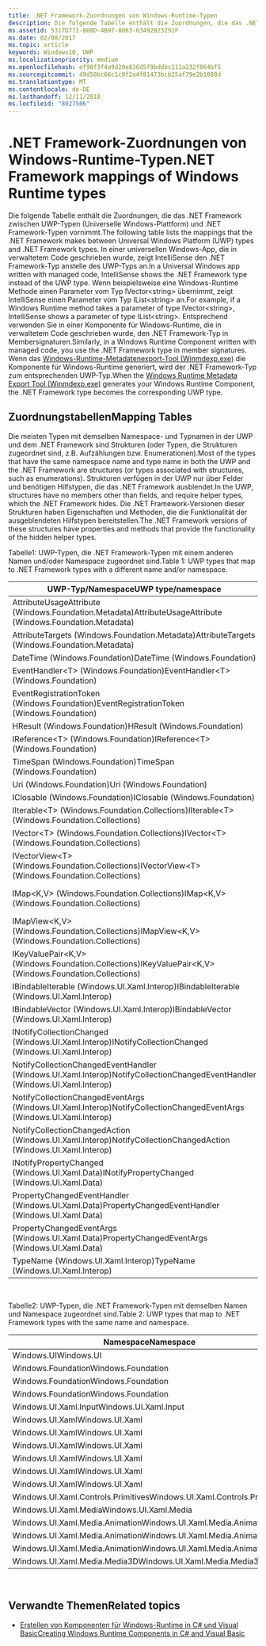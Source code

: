 ```yaml
---
title: .NET Framework-Zuordnungen von Windows-Runtime-Typen
description: Die folgende Tabelle enthält die Zuordnungen, die das .NET Framework zwischen UWP-Typen (Universelle Windows-Plattform) und .NET Framework-Typen vornimmt.
ms.assetid: 5317D771-808D-4B97-8063-63492B23292F
ms.date: 02/08/2017
ms.topic: article
keywords: Windows10, UWP
ms.localizationpriority: medium
ms.openlocfilehash: ef98f3f4a9d20e836d5f9bddbc111a232f864bf5
ms.sourcegitcommit: 49d58bc66c1c9f2a4f81473bcb25af79e2b1088d
ms.translationtype: MT
ms.contentlocale: de-DE
ms.lasthandoff: 12/11/2018
ms.locfileid: "8927506"
---
```

# <a name="net-framework-mappings-of-windows-runtime-types"></a><span data-ttu-id="38356-104">.NET Framework-Zuordnungen von Windows-Runtime-Typen</span><span class="sxs-lookup"><span data-stu-id="38356-104">.NET Framework mappings of Windows Runtime types</span></span>



<span data-ttu-id="38356-105">Die folgende Tabelle enthält die Zuordnungen, die das .NET Framework zwischen UWP-Typen (Universelle Windows-Plattform) und .NET Framework-Typen vornimmt.</span><span class="sxs-lookup"><span data-stu-id="38356-105">The following table lists the mappings that the .NET Framework makes between Universal Windows Platform (UWP) types and .NET Framework types.</span></span> <span data-ttu-id="38356-106">In einer universellen Windows-App, die in verwaltetem Code geschrieben wurde, zeigt IntelliSense den .NET Framework-Typ anstelle des UWP-Typs an.</span><span class="sxs-lookup"><span data-stu-id="38356-106">In a Universal Windows app written with managed code, IntelliSense shows the .NET Framework type instead of the UWP type.</span></span> <span data-ttu-id="38356-107">Wenn beispielsweise eine Windows-Runtime Methode einen Parameter vom Typ IVector&lt;string&gt; übernimmt, zeigt IntelliSense einen Parameter vom Typ IList&lt;string&gt; an.</span><span class="sxs-lookup"><span data-stu-id="38356-107">For example, if a Windows Runtime method takes a parameter of type IVector&lt;string&gt;, IntelliSense shows a parameter of type IList&lt;string&gt;.</span></span> <span data-ttu-id="38356-108">Entsprechend verwenden Sie in einer Komponente für Windows-Runtime, die in verwaltetem Code geschrieben wurde, den .NET Framework-Typ in Membersignaturen.</span><span class="sxs-lookup"><span data-stu-id="38356-108">Similarly, in a Windows Runtime Component written with managed code, you use the .NET Framework type in member signatures.</span></span> <span data-ttu-id="38356-109">Wenn das [Windows-Runtime-Metadatenexport-Tool (Winmdexp.exe)](https://msdn.microsoft.com/library/hh925576.aspx) die Komponente für Windows-Runtime generiert, wird der .NET Framework-Typ zum entsprechenden UWP-Typ.</span><span class="sxs-lookup"><span data-stu-id="38356-109">When the [Windows Runtime Metadata Export Tool (Winmdexp.exe)](https://msdn.microsoft.com/library/hh925576.aspx) generates your Windows Runtime Component, the .NET Framework type becomes the corresponding UWP type.</span></span>

## <a name="mapping-tables"></a><span data-ttu-id="38356-110">Zuordnungstabellen</span><span class="sxs-lookup"><span data-stu-id="38356-110">Mapping Tables</span></span>


<span data-ttu-id="38356-111">Die meisten Typen mit demselben Namespace- und Typnamen in der UWP und dem .NET Framework sind Strukturen (oder Typen, die Strukturen zugeordnet sind, z.B. Aufzählungen bzw. Enumerationen).</span><span class="sxs-lookup"><span data-stu-id="38356-111">Most of the types that have the same namespace name and type name in both the UWP and the .NET Framework are structures (or types associated with structures, such as enumerations).</span></span> <span data-ttu-id="38356-112">Strukturen verfügen in der UWP nur über Felder und benötigen Hilfstypen, die das .NET Framework ausblendet.</span><span class="sxs-lookup"><span data-stu-id="38356-112">In the UWP, structures have no members other than fields, and require helper types, which the .NET Framework hides.</span></span> <span data-ttu-id="38356-113">Die .NET Framework-Versionen dieser Strukturen haben Eigenschaften und Methoden, die die Funktionalität der ausgeblendeten Hilfstypen bereitstellen.</span><span class="sxs-lookup"><span data-stu-id="38356-113">The .NET Framework versions of these structures have properties and methods that provide the functionality of the hidden helper types.</span></span>

<span data-ttu-id="38356-114">Tabelle1: UWP-Typen, die .NET Framework-Typen mit einem anderen Namen und/oder Namespace zugeordnet sind.</span><span class="sxs-lookup"><span data-stu-id="38356-114">Table 1: UWP types that map to .NET Framework types with a different name and/or namespace.</span></span>

| <span data-ttu-id="38356-115">UWP-Typ/Namespace</span><span class="sxs-lookup"><span data-stu-id="38356-115">UWP type/namespace</span></span>                                            | <span data-ttu-id="38356-116">.NET Framework-Typ/Namespace</span><span class="sxs-lookup"><span data-stu-id="38356-116">.NET Framework type/namespace</span></span>                                          | <span data-ttu-id="38356-117">.NET Framework-Assembly</span><span class="sxs-lookup"><span data-stu-id="38356-117">.NET Framework assembly</span></span>                           |
|---------------------------------------------------------------|------------------------------------------------------------------------|---------------------------------------------------|
| <span data-ttu-id="38356-118">AttributeUsageAttribute (Windows.Foundation.Metadata)</span><span class="sxs-lookup"><span data-stu-id="38356-118">AttributeUsageAttribute (Windows.Foundation.Metadata)</span></span>         | <span data-ttu-id="38356-119">AttributeUsageAttribute (System)</span><span class="sxs-lookup"><span data-stu-id="38356-119">AttributeUsageAttribute (System)</span></span>                                       | <span data-ttu-id="38356-120">System.Runtime.dll</span><span class="sxs-lookup"><span data-stu-id="38356-120">System.Runtime.dll</span></span>                                |
| <span data-ttu-id="38356-121">AttributeTargets (Windows.Foundation.Metadata)</span><span class="sxs-lookup"><span data-stu-id="38356-121">AttributeTargets (Windows.Foundation.Metadata)</span></span>                | <span data-ttu-id="38356-122">AttributeTargets (System)</span><span class="sxs-lookup"><span data-stu-id="38356-122">AttributeTargets (System)</span></span>                                              | <span data-ttu-id="38356-123">System.Runtime.dll</span><span class="sxs-lookup"><span data-stu-id="38356-123">System.Runtime.dll</span></span>                                |
| <span data-ttu-id="38356-124">DateTime (Windows.Foundation)</span><span class="sxs-lookup"><span data-stu-id="38356-124">DateTime (Windows.Foundation)</span></span>                                 | <span data-ttu-id="38356-125">DateTimeOffset (System)</span><span class="sxs-lookup"><span data-stu-id="38356-125">DateTimeOffset (System)</span></span>                                                | <span data-ttu-id="38356-126">System.Runtime.dll</span><span class="sxs-lookup"><span data-stu-id="38356-126">System.Runtime.dll</span></span>                                |
| <span data-ttu-id="38356-127">EventHandler&lt;T&gt; (Windows.Foundation)</span><span class="sxs-lookup"><span data-stu-id="38356-127">EventHandler&lt;T&gt; (Windows.Foundation)</span></span>                    | <span data-ttu-id="38356-128">EventHandler&lt;T&gt; (System)</span><span class="sxs-lookup"><span data-stu-id="38356-128">EventHandler&lt;T&gt; (System)</span></span>                                         | <span data-ttu-id="38356-129">System.Runtime.dll</span><span class="sxs-lookup"><span data-stu-id="38356-129">System.Runtime.dll</span></span>                                |
| <span data-ttu-id="38356-130">EventRegistrationToken (Windows.Foundation)</span><span class="sxs-lookup"><span data-stu-id="38356-130">EventRegistrationToken (Windows.Foundation)</span></span>                   | <span data-ttu-id="38356-131">EventRegistrationToken (System.Runtime.InteropServices.WindowsRuntime)</span><span class="sxs-lookup"><span data-stu-id="38356-131">EventRegistrationToken (System.Runtime.InteropServices.WindowsRuntime)</span></span> | <span data-ttu-id="38356-132">System.Runtime.InteropServices.WindowsRuntime.dll</span><span class="sxs-lookup"><span data-stu-id="38356-132">System.Runtime.InteropServices.WindowsRuntime.dll</span></span> |
| <span data-ttu-id="38356-133">HResult (Windows.Foundation)</span><span class="sxs-lookup"><span data-stu-id="38356-133">HResult (Windows.Foundation)</span></span>                                  | <span data-ttu-id="38356-134">Exception (System)</span><span class="sxs-lookup"><span data-stu-id="38356-134">Exception (System)</span></span>                                                     | <span data-ttu-id="38356-135">System.Runtime.dll</span><span class="sxs-lookup"><span data-stu-id="38356-135">System.Runtime.dll</span></span>                                |
| <span data-ttu-id="38356-136">IReference&lt;T&gt; (Windows.Foundation)</span><span class="sxs-lookup"><span data-stu-id="38356-136">IReference&lt;T&gt; (Windows.Foundation)</span></span>                      | <span data-ttu-id="38356-137">Nullable&lt;T&gt; (System)</span><span class="sxs-lookup"><span data-stu-id="38356-137">Nullable&lt;T&gt; (System)</span></span>                                             | <span data-ttu-id="38356-138">System.Runtime.dll</span><span class="sxs-lookup"><span data-stu-id="38356-138">System.Runtime.dll</span></span>                                |
| <span data-ttu-id="38356-139">TimeSpan (Windows.Foundation)</span><span class="sxs-lookup"><span data-stu-id="38356-139">TimeSpan (Windows.Foundation)</span></span>                                 | <span data-ttu-id="38356-140">TimeSpan (System)</span><span class="sxs-lookup"><span data-stu-id="38356-140">TimeSpan (System)</span></span>                                                      | <span data-ttu-id="38356-141">System.Runtime.dll</span><span class="sxs-lookup"><span data-stu-id="38356-141">System.Runtime.dll</span></span>                                |
| <span data-ttu-id="38356-142">Uri (Windows.Foundation)</span><span class="sxs-lookup"><span data-stu-id="38356-142">Uri (Windows.Foundation)</span></span>                                      | <span data-ttu-id="38356-143">Uri (System)</span><span class="sxs-lookup"><span data-stu-id="38356-143">Uri (System)</span></span>                                                           | <span data-ttu-id="38356-144">System.Runtime.dll</span><span class="sxs-lookup"><span data-stu-id="38356-144">System.Runtime.dll</span></span>                                |
| <span data-ttu-id="38356-145">IClosable (Windows.Foundation)</span><span class="sxs-lookup"><span data-stu-id="38356-145">IClosable (Windows.Foundation)</span></span>                                | <span data-ttu-id="38356-146">IDisposable (System)</span><span class="sxs-lookup"><span data-stu-id="38356-146">IDisposable (System)</span></span>                                                   | <span data-ttu-id="38356-147">System.Runtime.dll</span><span class="sxs-lookup"><span data-stu-id="38356-147">System.Runtime.dll</span></span>                                |
| <span data-ttu-id="38356-148">IIterable&lt;T&gt; (Windows.Foundation.Collections)</span><span class="sxs-lookup"><span data-stu-id="38356-148">IIterable&lt;T&gt; (Windows.Foundation.Collections)</span></span>           | <span data-ttu-id="38356-149">IEnumerable&lt;T&gt; (System.Collections.Generic)</span><span class="sxs-lookup"><span data-stu-id="38356-149">IEnumerable&lt;T&gt; (System.Collections.Generic)</span></span>                      | <span data-ttu-id="38356-150">System.Runtime.dll</span><span class="sxs-lookup"><span data-stu-id="38356-150">System.Runtime.dll</span></span>                                |
| <span data-ttu-id="38356-151">IVector&lt;T&gt; (Windows.Foundation.Collections)</span><span class="sxs-lookup"><span data-stu-id="38356-151">IVector&lt;T&gt; (Windows.Foundation.Collections)</span></span>             | <span data-ttu-id="38356-152">IList&lt;T&gt; (System.Collections.Generic)</span><span class="sxs-lookup"><span data-stu-id="38356-152">IList&lt;T&gt; (System.Collections.Generic)</span></span>                            | <span data-ttu-id="38356-153">System.Runtime.dll</span><span class="sxs-lookup"><span data-stu-id="38356-153">System.Runtime.dll</span></span>                                |
| <span data-ttu-id="38356-154">IVectorView&lt;T&gt; (Windows.Foundation.Collections)</span><span class="sxs-lookup"><span data-stu-id="38356-154">IVectorView&lt;T&gt; (Windows.Foundation.Collections)</span></span>         | <span data-ttu-id="38356-155">IReadOnlyList&lt;T&gt; (System.Collections.Generic)</span><span class="sxs-lookup"><span data-stu-id="38356-155">IReadOnlyList&lt;T&gt; (System.Collections.Generic)</span></span>                    | <span data-ttu-id="38356-156">System.Runtime.dll</span><span class="sxs-lookup"><span data-stu-id="38356-156">System.Runtime.dll</span></span>                                |
| <span data-ttu-id="38356-157">IMap&lt;K,V&gt; (Windows.Foundation.Collections)</span><span class="sxs-lookup"><span data-stu-id="38356-157">IMap&lt;K,V&gt; (Windows.Foundation.Collections)</span></span>              | <span data-ttu-id="38356-158">IDictionary&lt;TKey,TValue&gt; (System.Collections.Generic)</span><span class="sxs-lookup"><span data-stu-id="38356-158">IDictionary&lt;TKey,TValue&gt; (System.Collections.Generic)</span></span>            | <span data-ttu-id="38356-159">System.Runtime.dll</span><span class="sxs-lookup"><span data-stu-id="38356-159">System.Runtime.dll</span></span>                                |
| <span data-ttu-id="38356-160">IMapView&lt;K,V&gt; (Windows.Foundation.Collections)</span><span class="sxs-lookup"><span data-stu-id="38356-160">IMapView&lt;K,V&gt; (Windows.Foundation.Collections)</span></span>          | <span data-ttu-id="38356-161">IReadOnlyDictionary&lt;TKey,TValue&gt; (System.Collections.Generic)</span><span class="sxs-lookup"><span data-stu-id="38356-161">IReadOnlyDictionary&lt;TKey,TValue&gt; (System.Collections.Generic)</span></span>    | <span data-ttu-id="38356-162">System.Runtime.dll</span><span class="sxs-lookup"><span data-stu-id="38356-162">System.Runtime.dll</span></span>                                |
| <span data-ttu-id="38356-163">IKeyValuePair&lt;K,V&gt; (Windows.Foundation.Collections)</span><span class="sxs-lookup"><span data-stu-id="38356-163">IKeyValuePair&lt;K,V&gt; (Windows.Foundation.Collections)</span></span>     | <span data-ttu-id="38356-164">KeyValuePair&lt;TKey,TValue&gt; (System.Collections.Generic)</span><span class="sxs-lookup"><span data-stu-id="38356-164">KeyValuePair&lt;TKey,TValue&gt; (System.Collections.Generic)</span></span>           | <span data-ttu-id="38356-165">System.Runtime.dll</span><span class="sxs-lookup"><span data-stu-id="38356-165">System.Runtime.dll</span></span>                                |
| <span data-ttu-id="38356-166">IBindableIterable (Windows.UI.Xaml.Interop)</span><span class="sxs-lookup"><span data-stu-id="38356-166">IBindableIterable (Windows.UI.Xaml.Interop)</span></span>                   | <span data-ttu-id="38356-167">IEnumerable (System.Collections)</span><span class="sxs-lookup"><span data-stu-id="38356-167">IEnumerable (System.Collections)</span></span>                                       | <span data-ttu-id="38356-168">System.Runtime.dll</span><span class="sxs-lookup"><span data-stu-id="38356-168">System.Runtime.dll</span></span>                                |
| <span data-ttu-id="38356-169">IBindableVector (Windows.UI.Xaml.Interop)</span><span class="sxs-lookup"><span data-stu-id="38356-169">IBindableVector (Windows.UI.Xaml.Interop)</span></span>                     | <span data-ttu-id="38356-170">IList (System.Collections)</span><span class="sxs-lookup"><span data-stu-id="38356-170">IList (System.Collections)</span></span>                                             | <span data-ttu-id="38356-171">System.Runtime.dll</span><span class="sxs-lookup"><span data-stu-id="38356-171">System.Runtime.dll</span></span>                                |
| <span data-ttu-id="38356-172">INotifyCollectionChanged (Windows.UI.Xaml.Interop)</span><span class="sxs-lookup"><span data-stu-id="38356-172">INotifyCollectionChanged (Windows.UI.Xaml.Interop)</span></span>            | <span data-ttu-id="38356-173">INotifyCollectionChanged (System.Collections.Specialized)</span><span class="sxs-lookup"><span data-stu-id="38356-173">INotifyCollectionChanged (System.Collections.Specialized)</span></span>              | <span data-ttu-id="38356-174">System.ObjectModel.dll</span><span class="sxs-lookup"><span data-stu-id="38356-174">System.ObjectModel.dll</span></span>                            |
| <span data-ttu-id="38356-175">NotifyCollectionChangedEventHandler (Windows.UI.Xaml.Interop)</span><span class="sxs-lookup"><span data-stu-id="38356-175">NotifyCollectionChangedEventHandler (Windows.UI.Xaml.Interop)</span></span> | <span data-ttu-id="38356-176">NotifyCollectionChangedEventHandler (System.Collections.Specialized)</span><span class="sxs-lookup"><span data-stu-id="38356-176">NotifyCollectionChangedEventHandler (System.Collections.Specialized)</span></span>   | <span data-ttu-id="38356-177">System.ObjectModel.dll</span><span class="sxs-lookup"><span data-stu-id="38356-177">System.ObjectModel.dll</span></span>                            |
| <span data-ttu-id="38356-178">NotifyCollectionChangedEventArgs (Windows.UI.Xaml.Interop)</span><span class="sxs-lookup"><span data-stu-id="38356-178">NotifyCollectionChangedEventArgs (Windows.UI.Xaml.Interop)</span></span>    | <span data-ttu-id="38356-179">NotifyCollectionChangedEventArgs (System.Collections.Specialized)</span><span class="sxs-lookup"><span data-stu-id="38356-179">NotifyCollectionChangedEventArgs (System.Collections.Specialized)</span></span>      | <span data-ttu-id="38356-180">System.ObjectModel.dll</span><span class="sxs-lookup"><span data-stu-id="38356-180">System.ObjectModel.dll</span></span>                            |
| <span data-ttu-id="38356-181">NotifyCollectionChangedAction (Windows.UI.Xaml.Interop)</span><span class="sxs-lookup"><span data-stu-id="38356-181">NotifyCollectionChangedAction (Windows.UI.Xaml.Interop)</span></span>       | <span data-ttu-id="38356-182">NotifyCollectionChangedAction (System.Collections.Specialized)</span><span class="sxs-lookup"><span data-stu-id="38356-182">NotifyCollectionChangedAction (System.Collections.Specialized)</span></span>         | <span data-ttu-id="38356-183">System.ObjectModel.dll</span><span class="sxs-lookup"><span data-stu-id="38356-183">System.ObjectModel.dll</span></span>                            |
| <span data-ttu-id="38356-184">INotifyPropertyChanged (Windows.UI.Xaml.Data)</span><span class="sxs-lookup"><span data-stu-id="38356-184">INotifyPropertyChanged (Windows.UI.Xaml.Data)</span></span>                 | <span data-ttu-id="38356-185">INotifyPropertyChanged (System.ComponentModel)</span><span class="sxs-lookup"><span data-stu-id="38356-185">INotifyPropertyChanged (System.ComponentModel)</span></span>                         | <span data-ttu-id="38356-186">System.ObjectModel.dll</span><span class="sxs-lookup"><span data-stu-id="38356-186">System.ObjectModel.dll</span></span>                            |
| <span data-ttu-id="38356-187">PropertyChangedEventHandler (Windows.UI.Xaml.Data)</span><span class="sxs-lookup"><span data-stu-id="38356-187">PropertyChangedEventHandler (Windows.UI.Xaml.Data)</span></span>            | <span data-ttu-id="38356-188">PropertyChangedEventHandler (System.ComponentModel)</span><span class="sxs-lookup"><span data-stu-id="38356-188">PropertyChangedEventHandler (System.ComponentModel)</span></span>                    | <span data-ttu-id="38356-189">System.ObjectModel.dll</span><span class="sxs-lookup"><span data-stu-id="38356-189">System.ObjectModel.dll</span></span>                            |
| <span data-ttu-id="38356-190">PropertyChangedEventArgs (Windows.UI.Xaml.Data)</span><span class="sxs-lookup"><span data-stu-id="38356-190">PropertyChangedEventArgs (Windows.UI.Xaml.Data)</span></span>               | <span data-ttu-id="38356-191">PropertyChangedEventArgs (System.ComponentModel)</span><span class="sxs-lookup"><span data-stu-id="38356-191">PropertyChangedEventArgs (System.ComponentModel)</span></span>                       | <span data-ttu-id="38356-192">System.ObjectModel.dll</span><span class="sxs-lookup"><span data-stu-id="38356-192">System.ObjectModel.dll</span></span>                            |
| <span data-ttu-id="38356-193">TypeName (Windows.UI.Xaml.Interop)</span><span class="sxs-lookup"><span data-stu-id="38356-193">TypeName (Windows.UI.Xaml.Interop)</span></span>                            | <span data-ttu-id="38356-194">Type (System)</span><span class="sxs-lookup"><span data-stu-id="38356-194">Type (System)</span></span>                                                          | <span data-ttu-id="38356-195">System.Runtime.dll</span><span class="sxs-lookup"><span data-stu-id="38356-195">System.Runtime.dll</span></span>                                |

 

<span data-ttu-id="38356-196">Tabelle2: UWP-Typen, die .NET Framework-Typen mit demselben Namen und Namespace zugeordnet sind.</span><span class="sxs-lookup"><span data-stu-id="38356-196">Table 2: UWP types that map to .NET Framework types with the same name and namespace.</span></span>

| <span data-ttu-id="38356-197">Namespace</span><span class="sxs-lookup"><span data-stu-id="38356-197">Namespace</span></span>                           | <span data-ttu-id="38356-198">Typ</span><span class="sxs-lookup"><span data-stu-id="38356-198">Type</span></span>               | <span data-ttu-id="38356-199">.NET Framework-Assembly</span><span class="sxs-lookup"><span data-stu-id="38356-199">.NET Framework assembly</span></span>                   |
|-------------------------------------|--------------------|-------------------------------------------|
| <span data-ttu-id="38356-200">Windows.UI</span><span class="sxs-lookup"><span data-stu-id="38356-200">Windows.UI</span></span>                          | <span data-ttu-id="38356-201">Color</span><span class="sxs-lookup"><span data-stu-id="38356-201">Color</span></span>              | <span data-ttu-id="38356-202">System.Runtime.WindowsRuntime.dll</span><span class="sxs-lookup"><span data-stu-id="38356-202">System.Runtime.WindowsRuntime.dll</span></span>         |
| <span data-ttu-id="38356-203">Windows.Foundation</span><span class="sxs-lookup"><span data-stu-id="38356-203">Windows.Foundation</span></span>                  | <span data-ttu-id="38356-204">Point</span><span class="sxs-lookup"><span data-stu-id="38356-204">Point</span></span>              | <span data-ttu-id="38356-205">System.Runtime.WindowsRuntime.dll</span><span class="sxs-lookup"><span data-stu-id="38356-205">System.Runtime.WindowsRuntime.dll</span></span>         |
| <span data-ttu-id="38356-206">Windows.Foundation</span><span class="sxs-lookup"><span data-stu-id="38356-206">Windows.Foundation</span></span>                  | <span data-ttu-id="38356-207">Rect</span><span class="sxs-lookup"><span data-stu-id="38356-207">Rect</span></span>               | <span data-ttu-id="38356-208">System.Runtime.WindowsRuntime.dll</span><span class="sxs-lookup"><span data-stu-id="38356-208">System.Runtime.WindowsRuntime.dll</span></span>         |
| <span data-ttu-id="38356-209">Windows.Foundation</span><span class="sxs-lookup"><span data-stu-id="38356-209">Windows.Foundation</span></span>                  | <span data-ttu-id="38356-210">Size</span><span class="sxs-lookup"><span data-stu-id="38356-210">Size</span></span>               | <span data-ttu-id="38356-211">System.Runtime.WindowsRuntime.dll</span><span class="sxs-lookup"><span data-stu-id="38356-211">System.Runtime.WindowsRuntime.dll</span></span>         |
| <span data-ttu-id="38356-212">Windows.UI.Xaml.Input</span><span class="sxs-lookup"><span data-stu-id="38356-212">Windows.UI.Xaml.Input</span></span>               | <span data-ttu-id="38356-213">ICommand</span><span class="sxs-lookup"><span data-stu-id="38356-213">ICommand</span></span>           | <span data-ttu-id="38356-214">System.ObjectModel.dll</span><span class="sxs-lookup"><span data-stu-id="38356-214">System.ObjectModel.dll</span></span>                    |
| <span data-ttu-id="38356-215">Windows.UI.Xaml</span><span class="sxs-lookup"><span data-stu-id="38356-215">Windows.UI.Xaml</span></span>                     | <span data-ttu-id="38356-216">CornerRadius</span><span class="sxs-lookup"><span data-stu-id="38356-216">CornerRadius</span></span>       | <span data-ttu-id="38356-217">System.Runtime.WindowsRuntime.UI.Xaml.dll</span><span class="sxs-lookup"><span data-stu-id="38356-217">System.Runtime.WindowsRuntime.UI.Xaml.dll</span></span> |
| <span data-ttu-id="38356-218">Windows.UI.Xaml</span><span class="sxs-lookup"><span data-stu-id="38356-218">Windows.UI.Xaml</span></span>                     | <span data-ttu-id="38356-219">Duration</span><span class="sxs-lookup"><span data-stu-id="38356-219">Duration</span></span>           | <span data-ttu-id="38356-220">System.Runtime.WindowsRuntime.UI.Xaml.dll</span><span class="sxs-lookup"><span data-stu-id="38356-220">System.Runtime.WindowsRuntime.UI.Xaml.dll</span></span> |
| <span data-ttu-id="38356-221">Windows.UI.Xaml</span><span class="sxs-lookup"><span data-stu-id="38356-221">Windows.UI.Xaml</span></span>                     | <span data-ttu-id="38356-222">DurationTyp</span><span class="sxs-lookup"><span data-stu-id="38356-222">DurationType</span></span>       | <span data-ttu-id="38356-223">System.Runtime.WindowsRuntime.UI.Xaml.dll</span><span class="sxs-lookup"><span data-stu-id="38356-223">System.Runtime.WindowsRuntime.UI.Xaml.dll</span></span> |
| <span data-ttu-id="38356-224">Windows.UI.Xaml</span><span class="sxs-lookup"><span data-stu-id="38356-224">Windows.UI.Xaml</span></span>                     | <span data-ttu-id="38356-225">GridLength</span><span class="sxs-lookup"><span data-stu-id="38356-225">GridLength</span></span>         | <span data-ttu-id="38356-226">System.Runtime.WindowsRuntime.UI.Xaml.dll</span><span class="sxs-lookup"><span data-stu-id="38356-226">System.Runtime.WindowsRuntime.UI.Xaml.dll</span></span> |
| <span data-ttu-id="38356-227">Windows.UI.Xaml</span><span class="sxs-lookup"><span data-stu-id="38356-227">Windows.UI.Xaml</span></span>                     | <span data-ttu-id="38356-228">GridUnitType</span><span class="sxs-lookup"><span data-stu-id="38356-228">GridUnitType</span></span>       | <span data-ttu-id="38356-229">System.Runtime.WindowsRuntime.UI.Xaml.dll</span><span class="sxs-lookup"><span data-stu-id="38356-229">System.Runtime.WindowsRuntime.UI.Xaml.dll</span></span> |
| <span data-ttu-id="38356-230">Windows.UI.Xaml</span><span class="sxs-lookup"><span data-stu-id="38356-230">Windows.UI.Xaml</span></span>                     | <span data-ttu-id="38356-231">Thickness</span><span class="sxs-lookup"><span data-stu-id="38356-231">Thickness</span></span>          | <span data-ttu-id="38356-232">System.Runtime.WindowsRuntime.UI.Xaml.dll</span><span class="sxs-lookup"><span data-stu-id="38356-232">System.Runtime.WindowsRuntime.UI.Xaml.dll</span></span> |
| <span data-ttu-id="38356-233">Windows.UI.Xaml.Controls.Primitives</span><span class="sxs-lookup"><span data-stu-id="38356-233">Windows.UI.Xaml.Controls.Primitives</span></span> | <span data-ttu-id="38356-234">GeneratorPosition</span><span class="sxs-lookup"><span data-stu-id="38356-234">GeneratorPosition</span></span>  | <span data-ttu-id="38356-235">System.Runtime.WindowsRuntime.UI.Xaml.dll</span><span class="sxs-lookup"><span data-stu-id="38356-235">System.Runtime.WindowsRuntime.UI.Xaml.dll</span></span> |
| <span data-ttu-id="38356-236">Windows.UI.Xaml.Media</span><span class="sxs-lookup"><span data-stu-id="38356-236">Windows.UI.Xaml.Media</span></span>               | <span data-ttu-id="38356-237">Matrix</span><span class="sxs-lookup"><span data-stu-id="38356-237">Matrix</span></span>             | <span data-ttu-id="38356-238">System.Runtime.WindowsRuntime.UI.Xaml.dll</span><span class="sxs-lookup"><span data-stu-id="38356-238">System.Runtime.WindowsRuntime.UI.Xaml.dll</span></span> |
| <span data-ttu-id="38356-239">Windows.UI.Xaml.Media.Animation</span><span class="sxs-lookup"><span data-stu-id="38356-239">Windows.UI.Xaml.Media.Animation</span></span>     | <span data-ttu-id="38356-240">KeyTime</span><span class="sxs-lookup"><span data-stu-id="38356-240">KeyTime</span></span>            | <span data-ttu-id="38356-241">System.Runtime.WindowsRuntime.UI.Xaml.dll</span><span class="sxs-lookup"><span data-stu-id="38356-241">System.Runtime.WindowsRuntime.UI.Xaml.dll</span></span> |
| <span data-ttu-id="38356-242">Windows.UI.Xaml.Media.Animation</span><span class="sxs-lookup"><span data-stu-id="38356-242">Windows.UI.Xaml.Media.Animation</span></span>     | <span data-ttu-id="38356-243">RepeatBehavior</span><span class="sxs-lookup"><span data-stu-id="38356-243">RepeatBehavior</span></span>     | <span data-ttu-id="38356-244">System.Runtime.WindowsRuntime.UI.Xaml.dll</span><span class="sxs-lookup"><span data-stu-id="38356-244">System.Runtime.WindowsRuntime.UI.Xaml.dll</span></span> |
| <span data-ttu-id="38356-245">Windows.UI.Xaml.Media.Animation</span><span class="sxs-lookup"><span data-stu-id="38356-245">Windows.UI.Xaml.Media.Animation</span></span>     | <span data-ttu-id="38356-246">RepeatBehaviorTyp</span><span class="sxs-lookup"><span data-stu-id="38356-246">RepeatBehaviorType</span></span> | <span data-ttu-id="38356-247">System.Runtime.WindowsRuntime.UI.Xaml.dll</span><span class="sxs-lookup"><span data-stu-id="38356-247">System.Runtime.WindowsRuntime.UI.Xaml.dll</span></span> |
| <span data-ttu-id="38356-248">Windows.UI.Xaml.Media.Media3D</span><span class="sxs-lookup"><span data-stu-id="38356-248">Windows.UI.Xaml.Media.Media3D</span></span>       | <span data-ttu-id="38356-249">Matrix3D</span><span class="sxs-lookup"><span data-stu-id="38356-249">Matrix3D</span></span>           | <span data-ttu-id="38356-250">System.Runtime.WindowsRuntime.UI.Xaml.dll</span><span class="sxs-lookup"><span data-stu-id="38356-250">System.Runtime.WindowsRuntime.UI.Xaml.dll</span></span> |

 

## <a name="related-topics"></a><span data-ttu-id="38356-251">Verwandte Themen</span><span class="sxs-lookup"><span data-stu-id="38356-251">Related topics</span></span>

* [<span data-ttu-id="38356-252">Erstellen von Komponenten für Windows-Runtime in C# und Visual Basic</span><span class="sxs-lookup"><span data-stu-id="38356-252">Creating Windows Runtime Components in C# and Visual Basic</span></span>](creating-windows-runtime-components-in-csharp-and-visual-basic.md)
